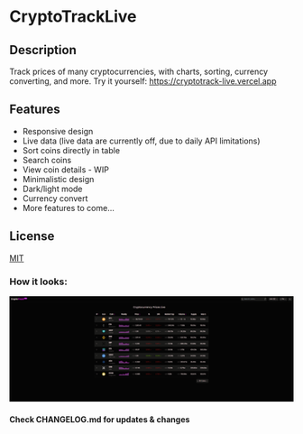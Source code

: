# CryptoTrackLive

## Description

Track prices of many cryptocurrencies, with charts, sorting, currency converting, and more.
Try it yourself: https://cryptotrack-live.vercel.app

## Features

- Responsive design
- Live data (live data are currently off, due to daily API limitations)
- Sort coins directly in table
- Search coins
- View coin details - WIP
- Minimalistic design
- Dark/light mode
- Currency convert
- More features to come...

## License

[MIT](https://github.com/ZunwDev/CryptoTrack/blob/main/LICENSE)

### How it looks:

![sneakpeek-image](src/lib/images/Screenshot_1.png)

#### Check CHANGELOG.md for updates & changes

